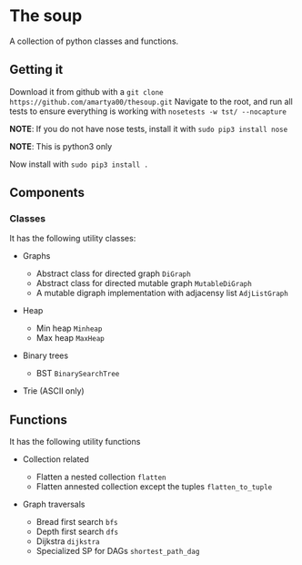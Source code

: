 # **The soup**
A collection of python classes and functions.

## Getting it
Download it from github with a `git clone https://github.com/amartya00/thesoup.git`
Navigate to the root, and run all tests to ensure everything is working with `nosetests -w tst/ --nocapture`

**NOTE**: If you do not have nose tests, install it with `sudo pip3 install nose`

**NOTE**: This is python3 only

Now install with `sudo pip3 install .`

## Components
### Classes
It has the following utility classes:
  - Graphs
    - Abstract class for directed graph `DiGraph`
    - Abstract class for directed mutable graph `MutableDiGraph`
    - A mutable digraph implementation with adjacensy list `AdjListGraph`
    
  - Heap
    - Min heap `Minheap`
    - Max heap `MaxHeap`
    
   - Binary trees
     - BST `BinarySearchTree`
    
  - Trie (ASCII only)
  
## Functions
It has the following utility functions
  - Collection related
    - Flatten a nested collection `flatten`
    - Flatten annested collection except the tuples `flatten_to_tuple`
    
  - Graph traversals
    - Bread first search `bfs`
    - Depth first search `dfs`
    - Dijkstra `dijkstra`
    - Specialized SP for DAGs `shortest_path_dag`
    
    